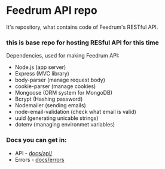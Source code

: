 # Feedrum API repo

It's repository, what contains code of Feedrum's RESTful API.

### this is base repo for hosting RESful API for this time


Dependencies, used for making Feedrum API:
- Node.js (app server)
- Express (MVC library)
- body-parser (manage request body)
- cookie-parser (manage cookies)
- Mongoose (ORM system for MongoDB)
- Bcrypt (Hashing password)
- Nodemailer (sending emails)
- node-email-validation (check what email is valid)
- uuid (generating unicable strings)
- dotenv (managing environmet variables)



### Docs you can get in: 
- API - [docs/api/](docs/api/README.md)
- Errors - [docs/errors](docs/api/errors)

